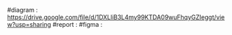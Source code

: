 #diagram : https://drive.google.com/file/d/1DXLliB3L4my99KTDA09wuFhqyGZIeggt/view?usp=sharing
#report :
#figma :
